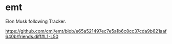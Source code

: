# emt
Elon Musk following Tracker.

https://github.com/cmj/emt/blob/e65a521497ec7e5a1b6c8cc37cda9b621aaf640b/friends.diff#L1-L50
